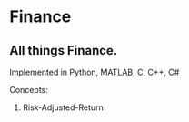 # Finance

## All things Finance. 

Implemented in Python, MATLAB, C, C++, C#

Concepts:
1. Risk-Adjusted-Return
